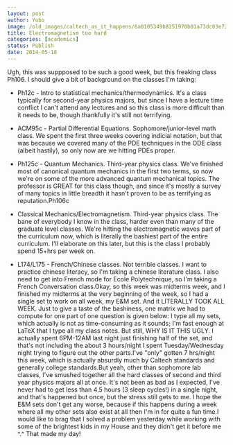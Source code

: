 ```yaml
---
layout: post
author: Yubo
image: /old_images/caltech_as_it_happens/6a0105349b8251970b01a73dc03e72970d.jpg
title: Electromagnetism too hard 
categories: [academics]
status: Publish
date: 2014-05-18
---
```


Ugh, this was suppposed to be such a good week, but this freaking class Ph106. I should give a bit of background on the classes I'm taking:

- Ph12c - Intro to statistical mechanics/thermodynamics. It's a class typically for second-year physics majors, but since I have a lecture time conflict I can't attend any lectures and so this class is more difficult than it needs to be, though thankfully it's still not terrifying.

- ACM95c - Partial Differential Equations. Sophomore/junior-level math class. We spent the first three weeks covering indicial notation, but that was because we covered many of the PDE techniques in the ODE class (albeit hastily), so only now are we hitting PDEs proper.

- Ph125c - Quantum Mechanics. Third-year physics class. We've finished most of canonical quantum mechanics in the first two terms, so now we're on some of the more advanced quantum mechanical topics. The professor is GREAT for this class though, and since it's mostly a survey of many topics in little breadth it hasn't proven to be as terrifying as reputation.Ph106c 

- Classical Mechanics/Electromagnetism. Third-year physics class. The bane of everybody I know in the class, harder even than many of the graduate level classes. We're hitting the electromagnetic waves part of the curriculum now, which is literally the bashiest part of the entire curriculum. I'll elaborate on this later, but this is the class I probably spend 15+hrs per week on.

- L174/L175 - French/Chinese classes. Not terrible classes. I want to practice chinese literacy, so I'm taking a chinese literature class. I also need to get into French mode for Ecole Polytechnique, so I'm taking a French Conversation class.Okay, so this week was midterms week, and I finished my midterms at the very beginning of the week, so I had a single set to work on all week, my E&amp;M set. And it LITERALLY TOOK ALL WEEK. Just to give a taste of the bashiness, one matrix we had to compute for one part of one question is given below:
I type all my sets, which actually is not as time-consuming as it sounds; I'm fast enough at LaTeX that I type all my class notes. But still, WHY IS IT THIS UGLY. I actually spent 6PM-12AM last night just finishing half of the set, and that's not including the about 3 hours/night I spent Tuesday/Wednesday night trying to figure out the other parts.I've "only" gotten 7 hrs/night this week, which is actually absurdly much by Caltech standards and generally college standards.But yeah, other than sophomore lab classes, I've smushed together all the hard classes of second and third year physics majors all at once. It's not been as bad as I expected, I've never had to get less than 4.5 hours (3 sleep cycles!) in a single night, and that's happened but once, but the stress still gets to me. I hope the E&amp;M sets don't get any worse, because if this happens during a week where all my other sets also exist at all then I'm in for quite a fun time.I would like to brag that I solved a problem yesterday while working with some of the brightest kids in my House and they didn't get it before me ^.^ That made my day!
